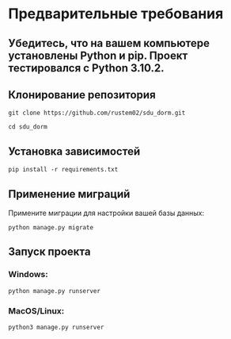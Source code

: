 # **Предварительные требования**
## Убедитесь, что на вашем компьютере установлены Python и pip. Проект тестировался с Python 3.10.2.

## **Клонирование репозитория**

    git clone https://github.com/rustem02/sdu_dorm.git

    cd sdu_dorm

## **Установка зависимостей**

    pip install -r requirements.txt


## **Применение миграций**

  Примените миграции для настройки вашей базы данных:

    python manage.py migrate

## **Запуск проекта**

  ### Windows:

    python manage.py runserver


  ### MacOS/Linux:

    python3 manage.py runserver
